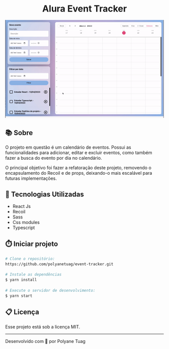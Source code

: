 <h1 align="center">Alura Event Tracker</h1>

<div align="center">
    <img width='600' src="./public/demo.gif">
</div>

## 📚 Sobre
O projeto em questão é um calendário de eventos. Possui as funcionalidades para adicionar, editar e excluir eventos, como também fazer a busca do evento por dia no calendário.

O principal objetivo foi fazer a refatoração deste projeto, removendo o encapsulamento do Recoil e de props, deixando-o mais escalável para futuras implementações.

## 🚀 Tecnologias Utilizadas
- React Js
- Recoil
- Sass
- Css modules
- Typescript

## ⏱️ Iniciar projeto

```bash
# Clone o repositório:
https://github.com/polyanetuag/event-tracker.git

# Instale as dependências
$ yarn install

# Execute o servidor de desenvolvimento:
$ yarn start

```

## 📋 Licença
Esse projeto está sob a licença MIT. 

---

Desenvolvido com 💜 por Polyane Tuag
